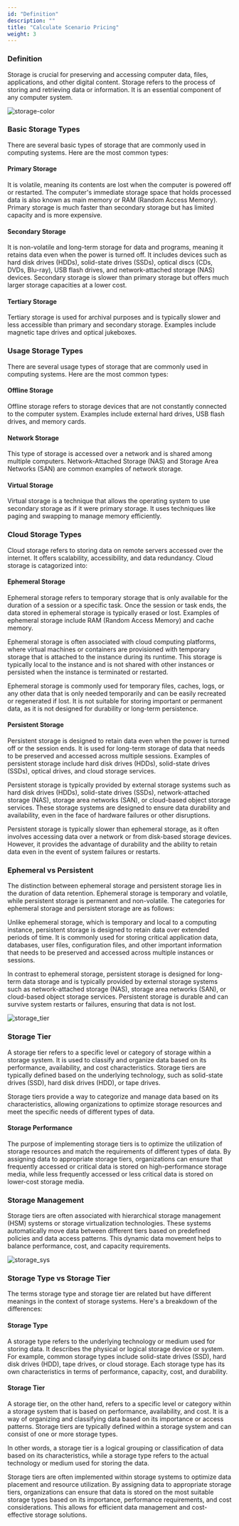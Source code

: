 ```yaml
---
id: "Definition"
description: ""
title: "Calculate Scenario Pricing"
weight: 3
---
```

### **Definition**

Storage is crucial for preserving and accessing computer data, files, applications, and other digital content. Storage refers to the process of storing and retrieving data or information. It is an essential component of any computer system.


![storage-color](storage-color.jpg)

### **Basic Storage Types**

There are several basic types of storage that are commonly used in computing systems. Here are the most common types:

#### **Primary Storage**

It is volatile, meaning its contents are lost when the computer is powered off or restarted. The computer's immediate storage space that holds processed data is also known as main memory or RAM (Random Access Memory). Primary storage is much faster than secondary storage but has limited capacity and is more expensive.
#### **Secondary Storage**

It is non-volatile and long-term storage for data and programs, meaning it retains data even when the power is turned off. It includes devices such as hard disk drives (HDDs), solid-state drives (SSDs), optical discs (CDs, DVDs, Blu-ray), USB flash drives, and network-attached storage (NAS) devices. Secondary storage is slower than primary storage but offers much larger storage capacities at a lower cost.
#### **Tertiary Storage**

Tertiary storage is used for archival purposes and is typically slower and less accessible than primary and secondary storage. Examples include magnetic tape drives and optical jukeboxes.
### **Usage Storage Types**

There are several usage types of storage that are commonly used in computing systems. Here are the most common types:
#### **Offline Storage**

Offline storage refers to storage devices that are not constantly connected to the computer system. Examples include external hard drives, USB flash drives, and memory cards.
#### **Network Storage**

This type of storage is accessed over a network and is shared among multiple computers. Network-Attached Storage (NAS) and Storage Area Networks (SAN) are common examples of network storage.
#### **Virtual Storage**

Virtual storage is a technique that allows the operating system to use secondary storage as if it were primary storage. It uses techniques like paging and swapping to manage memory efficiently.
### **Cloud Storage Types**

Cloud storage refers to storing data on remote servers accessed over the internet. It offers scalability, accessibility, and data redundancy. Cloud storage is catagorized into:
#### **Ephemeral Storage**

Ephemeral storage refers to temporary storage that is only available for the duration of a session or a specific task. Once the session or task ends, the data stored in ephemeral storage is typically erased or lost. Examples of ephemeral storage include RAM (Random Access Memory) and cache memory.

Ephemeral storage is often associated with cloud computing platforms, where virtual machines or containers are provisioned with temporary storage that is attached to the instance during its runtime. This storage is typically local to the instance and is not shared with other instances or persisted when the instance is terminated or restarted.

Ephemeral storage is commonly used for temporary files, caches, logs, or any other data that is only needed temporarily and can be easily recreated or regenerated if lost. It is not suitable for storing important or permanent data, as it is not designed for durability or long-term persistence.
#### **Persistent Storage**

Persistent storage is designed to retain data even when the power is turned off or the session ends. It is used for long-term storage of data that needs to be preserved and accessed across multiple sessions. Examples of persistent storage include hard disk drives (HDDs), solid-state drives (SSDs), optical drives, and cloud storage services.

Persistent storage is typically provided by external storage systems such as hard disk drives (HDDs), solid-state drives (SSDs), network-attached storage (NAS), storage area networks (SAN), or cloud-based object storage services. These storage systems are designed to ensure data durability and availability, even in the face of hardware failures or other disruptions.

Persistent storage is typically slower than ephemeral storage, as it often involves accessing data over a network or from disk-based storage devices. However, it provides the advantage of durability and the ability to retain data even in the event of system failures or restarts.
### **Ephemeral vs Persistent**

The distinction between ephemeral storage and persistent storage lies in the duration of data retention. Ephemeral storage is temporary and volatile, while persistent storage is permanent and non-volatile. The categories for ephemeral storage and persistent storage are as follows:

Unlike ephemeral storage, which is temporary and local to a computing instance, persistent storage is designed to retain data over extended periods of time. It is commonly used for storing critical application data, databases, user files, configuration files, and other important information that needs to be preserved and accessed across multiple instances or sessions.

In contrast to ephemeral storage, persistent storage is designed for long-term data storage and is typically provided by external storage systems such as network-attached storage (NAS), storage area networks (SAN), or cloud-based object storage services. Persistent storage is durable and can survive system restarts or failures, ensuring that data is not lost.

![storage_tier](storage-tier.jpg)

### **Storage Tier**

A storage tier refers to a specific level or category of storage within a storage system. It is used to classify and organize data based on its performance, availability, and cost characteristics. Storage tiers are typically defined based on the underlying technology, such as solid-state drives (SSD), hard disk drives (HDD), or tape drives.

Storage tiers provide a way to categorize and manage data based on its characteristics, allowing organizations to optimize storage resources and meet the specific needs of different types of data.
#### **Storage Performance**

The purpose of implementing storage tiers is to optimize the utilization of storage resources and match the requirements of different types of data. By assigning data to appropriate storage tiers, organizations can ensure that frequently accessed or critical data is stored on high-performance storage media, while less frequently accessed or less critical data is stored on lower-cost storage media.
### **Storage Management**

Storage tiers are often associated with hierarchical storage management (HSM) systems or storage virtualization technologies. These systems automatically move data between different tiers based on predefined policies and data access patterns. This dynamic data movement helps to balance performance, cost, and capacity requirements.

![storage_sys](storage-sys.jpg)

### **Storage Type vs Storage Tier**

The terms storage type and storage tier are related but have different meanings in the context of storage systems. Here's a breakdown of the differences:
#### **Storage Type**

A storage type refers to the underlying technology or medium used for storing data. It describes the physical or logical storage device or system. For example, common storage types include solid-state drives (SSD), hard disk drives (HDD), tape drives, or cloud storage. Each storage type has its own characteristics in terms of performance, capacity, cost, and durability.
#### **Storage Tier**

A storage tier, on the other hand, refers to a specific level or category within a storage system that is based on performance, availability, and cost. It is a way of organizing and classifying data based on its importance or access patterns. Storage tiers are typically defined within a storage system and can consist of one or more storage types.

In other words, a storage tier is a logical grouping or classification of data based on its characteristics, while a storage type refers to the actual technology or medium used for storing the data.

Storage tiers are often implemented within storage systems to optimize data placement and resource utilization. By assigning data to appropriate storage tiers, organizations can ensure that data is stored on the most suitable storage types based on its importance, performance requirements, and cost considerations. This allows for efficient data management and cost-effective storage solutions.
